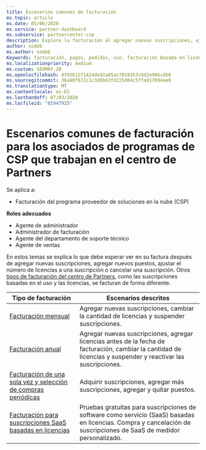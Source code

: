 ```yaml
---
title: Escenarios comunes de facturación
ms.topic: article
ms.date: 05/06/2020
ms.service: partner-dashboard
ms.subservice: partnercenter-csp
description: Explore la facturación al agregar nuevas suscripciones, ajustar la cantidad de licencias o cancelar una suscripción. Vea cómo difieren las suscripciones basadas en el uso y las licencias.
author: sodeb
ms.author: sodeb
Keywords: facturación, pagos, pedidos, uso, facturación basada en licencias, fecha de aniversario, término, cancelación, renovación, fórmula de precio, archivo de conciliación, archivo de conciliación
ms.localizationpriority: medium
ms.custom: SEOMAY.20
ms.openlocfilehash: d79361271424de92a85ac7819353c8d2e906cdb6
ms.sourcegitcommit: 36a60f672c1c3d6b63fd225d04c5ffa917694ae0
ms.translationtype: MT
ms.contentlocale: es-ES
ms.lasthandoff: 07/03/2020
ms.locfileid: "85947925"
---
```

# <a name="common-billing-scenarios-for-csp-program-partners-working-in-partner-center"></a>Escenarios comunes de facturación para los asociados de programas de CSP que trabajan en el centro de Partners

Se aplica a:

- Facturación del programa proveedor de soluciones en la nube (CSP)

**Roles adecuados**

- Agente de administrador
- Administrador de facturación
- Agente del departamento de soporte técnico
- Agente de ventas

En estos temas se explica lo que debe esperar ver en su factura después de agregar nuevas suscripciones, agregar nuevos puestos, ajustar el número de licencias a una suscripción o cancelar una suscripción. Otros [tipos de facturación del centro de Partners](billing-different-types.md), como las suscripciones basadas en el uso y las licencias, se facturan de forma diferente.

| Tipo de facturación | Escenarios descritos |
| --------------- | ----------------- |
| [Facturación mensual](common-billing-scenarios-monthly.md) | Agregar nuevas suscripciones, cambiar la cantidad de licencias y suspender suscripciones. |
| [Facturación anual](common-billing-scenarios-annual.md) | Agregar nuevas suscripciones, agregar licencias antes de la fecha de facturación, cambiar la cantidad de licencias y suspender y reactivar las suscripciones. |
| [Facturación de una sola vez y selección de compras periódicas](common-billing-scenarios-onetime-recurring.md) | Adquirir suscripciones, agregar más suscripciones, agregar y quitar puestos. |
| [Facturación para suscripciones SaaS basadas en licencias](common-billing-scenarios-saas.md) | Pruebas gratuitas para suscripciones de software como servicio (SaaS) basadas en licencias. Compra y cancelación de suscripciones de SaaS de medidor personalizado. |
